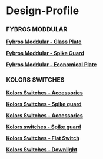 # Design-Profile

### **FYBROS MODDULAR**

**[Fybros Moddular - Glass Plate](https://www.instagram.com/p/CxEtjLgti9z/)**

**[Fybros Moddular - Spike Guard](https://www.instagram.com/p/CngVwwwyEBV/?utm_source=ig_embed&amp;utm_campaign=loading)**

**[Fybros Moddular - Economical Plate](https://www.instagram.com/reel/CsQRTSHLp-2/?utm_source=ig_embed&utm_campaign=loading)**

### **KOLORS SWITCHES**

**[Kolors Switches - Accessories](https://www.instagram.com/p/DAbAmRLT_yU/?utm_source=ig_embed&utm_campaign=loading)**

**[Kolors Switches - Spike guard](https://www.instagram.com/p/C-kidlKsJ-T/?utm_source=ig_embed&utm_campaign=loading)**

**[Kolors Switches - Accessories](https://www.instagram.com/p/C2oJIx3p8XA/?utm_source=ig_embed&utm_campaign=loading)**

**[Kolors switches - Spike guard](https://www.instagram.com/p/C1Gg4soI16n/?utm_source=ig_embed&utm_campaign=loading)**

**[Kolors Switches - Flat Switch](https://www.instagram.com/p/CFrgo9pA_-j/?utm_source=ig_embed&utm_campaign=loading)**

**[Kolors Switches - Downlight](https://www.instagram.com/p/BxMHMYUHPaE/?utm_source=ig_embed&utm_campaign=loading)**



